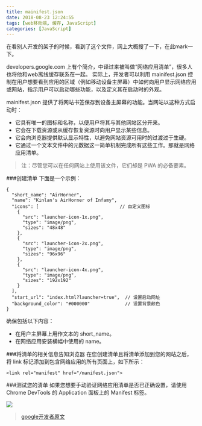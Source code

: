```yaml
---
title: mainifest.json
date: 2018-08-23 12:24:55
tags: [web移动端, 缓存, JavaScript]
categories: [JavaScript]
---
```


在看别人开发的架子的时候，看到了这个文件，网上大概搜了一下，在此mark一下。

developers.google.com 上有个简介，中译过来被叫做“网络应用清单”，很多人也将他和web离线缓存联系在一起。
实际上，开发者可以利用 mainifest.json 控制在用户想要看到应用的区域（例如移动设备主屏幕）中如何向用户显示网络应用或网站，指示用户可以启动哪些功能，以及定义其在启动时的外观。

mainifest.json 提供了将网站书签保存到设备主屏幕的功能。当网站以这种方式启动时：

- 它具有唯一的图标和名称，以便用户将其与其他网站区分开来。
- 它会在下载资源或从缓存恢复资源时向用户显示某些信息。
- 它会向浏览器提供默认显示特性，以避免网站资源可用时的过渡过于生硬。
- 它通过一个文本文件中的元数据这一简单机制完成所有这些工作。那就是网络应用清单。

>注：尽管您可以在任何网站上使用该文件，它们却是 PWA 的必备要素。

###创建清单
下面是一个示例：
```
{
  "short_name": "AirHorner",
  "name": "Kinlan's AirHorner of Infamy",
  "icons": [                              // 自定义图标
    {
      "src": "launcher-icon-1x.png",
      "type": "image/png",
      "sizes": "48x48"
    },
    {
      "src": "launcher-icon-2x.png",
      "type": "image/png",
      "sizes": "96x96"
    },
    {
      "src": "launcher-icon-4x.png",
      "type": "image/png",
      "sizes": "192x192"
    }
  ],
  "start_url": "index.html?launcher=true",  // 设置启动网址
  "background_color": "#000000"             // 设置背景颜色
}
```
确保包括以下内容：

- 在用户主屏幕上用作文本的 short_name。
- 在网络应用安装横幅中使用的 name。

###将清单的相关信息告知浏览器
在您创建清单且将清单添加到您的网站之后，将 link 标记添加到包含网络应用的所有页面上，如下所示：
```
<link rel="manifest" href="/manifest.json">
```

###测试您的清单
如果您想要手动验证网络应用清单是否已正确设置，请使用 Chrome DevTools 的 Application 面板上的 Manifest 标签。

![](https://developers.google.com/web/fundamentals/web-app-manifest/images/devtools-manifest.png?hl=zh-cn)

> [google开发者原文](https://developers.google.com/web/fundamentals/web-app-manifest/?hl=zh-cn)